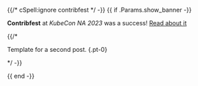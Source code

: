 {{/* cSpell:ignore contribfest */ -}}
{{ if .Params.show_banner -}}

<div class="o-banner">

**Contribfest** at _KubeCon NA 2023_ was a success!
[Read about it](/blog/2023/contribfest-na/)

{{/*

<!-- prettier-ignore -->
<i class="fas fa-bullhorn"></i>
Template for a second post.
{.pt-0}

*/ -}}

</div>
{{ end -}}
